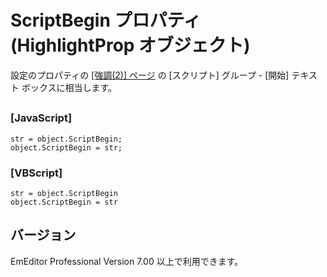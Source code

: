# ScriptBegin プロパティ (HighlightProp オブジェクト)

設定のプロパティの [\[強調(2)\] ページ](../../dlg/properties/highlight2/index) の \[スクリプト\] グループ \- \[開始\] テキスト ボックスに相当します。

## 

### \[JavaScript\]

```
str = object.ScriptBegin;
object.ScriptBegin = str;
```

### \[VBScript\]

```
str = object.ScriptBegin
object.ScriptBegin = str
```

## バージョン

EmEditor Professional Version 7.00 以上で利用できます。
